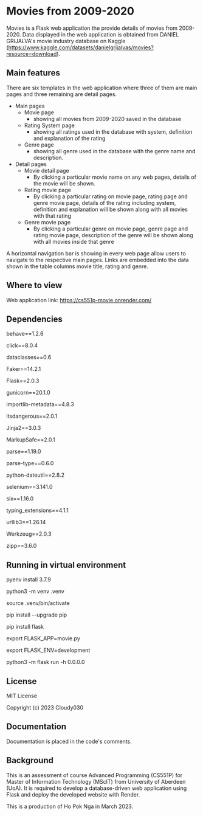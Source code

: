# Movies from 2009-2020

Movies is a Flask web application the provide details of movies from 2009-2020. Data displayed in the web application is obtained from DANIEL GRIJALVA's movie industry database on Kaggle (https://www.kaggle.com/datasets/danielgrijalvas/movies?resource=download).

## Main features
There are six templates in the web application where three of them are main pages and three remaining are detail pages.
- Main pages
  - Movie page
    - showing all movies from 2009-2020 saved in the database
  - Rating System page
    - showing all ratings used in the database with system, definition and explanation of the rating
  - Genre page
    - showing all genre used in the database with the genre name and description.
- Detail pages
  - Movie detail page
    - By clicking a particular movie name on any web pages, details of the movie will be shown.
  - Rating movie page
    - By clicking a particular rating on movie page, rating page and genre movie page, details of the rating including system, definition and explanation will be shown along with all movies with that rating
  - Genre movie page
    - By clicking a particular genre on movie page, genre page and rating movie page, description of the genre will be shown along with all movies inside that genre

A horizontal navigation bar is showing in every web page allow users to navigate to the respective main pages.
Links are embedded into the data shown in the table columns movie title, rating and genre.

## Where to view
Web application link: https://cs551p-movie.onrender.com/

## Dependencies
behave==1.2.6

click==8.0.4

dataclasses==0.6

Faker==14.2.1

Flask==2.0.3

gunicorn==20.1.0

importlib-metadata==4.8.3

itsdangerous==2.0.1

Jinja2==3.0.3

MarkupSafe==2.0.1

parse==1.19.0

parse-type==0.6.0

python-dateutil==2.8.2

selenium==3.141.0

six==1.16.0

typing_extensions==4.1.1

urllib3==1.26.14

Werkzeug==2.0.3

zipp==3.6.0

## Running in virtual environment
pyenv install 3.7.9

python3 -m venv .venv

source .venv/bin/activate

pip install --upgrade pip

pip install flask

export FLASK_APP=movie.py

export FLASK_ENV=development

python3 -m flask run -h 0.0.0.0

## License
MIT License

Copyright (c) 2023 Cloudy030

## Documentation
Documentation is placed in the code's comments.

## Background
This is an assessment of course Advanced Programming (CS551P) for Master of Information Technology (MScIT) from University of Aberdeen (UoA).
It is required to develop a database-driven web application using Flask and deploy the developed website with Render.

This is a production of Ho Pok Nga in March 2023.
